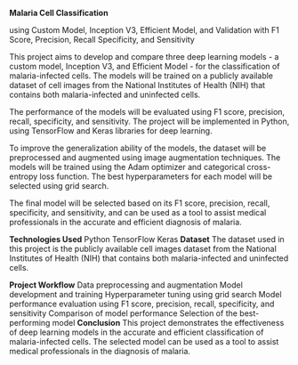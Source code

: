 **Malaria Cell Classification**

using Custom Model, Inception V3, Efficient Model, and Validation with F1 Score, Precision, Recall Specificity, and Sensitivity

This project aims to develop and compare three deep learning models - a custom model, Inception V3, and Efficient Model - for the classification of malaria-infected cells. The models will be trained on a publicly available dataset of cell images from the National Institutes of Health (NIH) that contains both malaria-infected and uninfected cells.

The performance of the models will be evaluated using F1 score, precision, recall, specificity, and sensitivity. The project will be implemented in Python, using TensorFlow and Keras libraries for deep learning.

To improve the generalization ability of the models, the dataset will be preprocessed and augmented using image augmentation techniques. The models will be trained using the Adam optimizer and categorical cross-entropy loss function. The best hyperparameters for each model will be selected using grid search.

The final model will be selected based on its F1 score, precision, recall, specificity, and sensitivity, and can be used as a tool to assist medical professionals in the accurate and efficient diagnosis of malaria.

**Technologies Used**
Python
TensorFlow
Keras
**Dataset**
The dataset used in this project is the publicly available cell images dataset from the National Institutes of Health (NIH) that contains both malaria-infected and uninfected cells.

**Project Workflow**
Data preprocessing and augmentation
Model development and training
Hyperparameter tuning using grid search
Model performance evaluation using F1 score, precision, recall, specificity, and sensitivity
Comparison of model performance
Selection of the best-performing model
**Conclusion**
This project demonstrates the effectiveness of deep learning models in the accurate and efficient classification of malaria-infected cells. The selected model can be used as a tool to assist medical professionals in the diagnosis of malaria.
